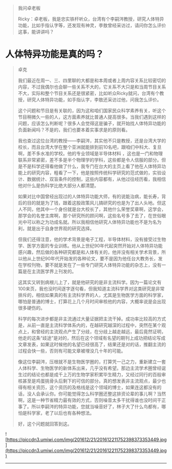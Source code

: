 > 我问卓老板
> 
> Ricky：卓老板，我是忠实铁杆听众，台湾有个李嗣涔教授，研究人体特异功能，比如手指认字等，还发现有神灵，李敖曾经采访过，请问你怎么评价这事，能讲讲吗？

# 人体特异功能是真的吗？

> 卓克
> 
> 我们最近在周一、三、四里聊的大都是和本周或者上周内容关系比较密切的内容，不过我偶尔也会聊一些关系不大的，它关系不大只是和当周节目关系不大，实际和整个节目关系还是很紧密，比如听众Ricky就问，台湾有个教授，研究人体特异功能，如手指认字，李敖还采访过他，问我怎么评价。
> 
> 这个问题和节目是有关联的，因为这和咱们国家民众科学素养有关，听这个节目稍微久一些的人，这方面素养就比普通人提高很多。当我们遇到这样的问题，应该怎么判断呢？很多人会觉得这是骗子，就开始找人体特异功能的负面新闻吗？不是的，我们也要本着实事求是的原则看。
> 
> 我也查过这位台湾的教授——李嗣涔，其实他不只是教授，还是台湾大学的校长，而且台湾大学在整个亚洲就能排到前10名吧，跟咱们中科大、复旦啊，差不多水准的学校。他的专业领域是半导体材料 ，这也是一门和物理联系非常紧密，差不多是半个物理学的学科，这些都是令人信服的部分。但是不是科学还得看他做了什么，我专门在台大的主页上看了他在人体特异功能上的研究内容，粗看了一下，他是按照传统科学研究的范式做的，实验设计、数据统计、双盲条件的控制，这些内容都有，从他过往经历看，我相信他对什么是伪科学比绝大部分人都清楚。
> 
> 如果对比中国曾经出现过的人体特异功能大师，有的说能治病，能长寿，背后的目的就是为了钱，跟着这股政策风儿搞研究的也是为了出人头地。但这人不同，他其中一个身份就是台大校长了，其他什么荣誉奖章啊，这学会，那学会的名誉主席啊，那个研究所的顾问啊，这些名号多了去了，在世俗眼光中可以称之为功成名就。所以我相信他研究人体特异功能也不是为名为利，就是出于自身世界观的研究选择。
> 
> 但我们还得注意，他的学术背景是电子工程，半导体材料，没有接受过生物学、医学方面的专业训练。他从上世纪90年代起突然开始对人体特异功能感兴趣，然后做的各种研究都是和人体有关的，他并没有相关学术背景，所以他从上世纪90年代开始发的各种论文，要不是因为他任台大教务长，发在学校刊物，要不就是发在了一些专门研究人体特异功能的杂志上，没有一篇是在主流医学界上刊发的。
> 
> 这其实又转到病根儿上了，就是他研究的是非主流科学。因为一篇论文有100来页，我也没时间逐字逐句看，但我知道主流科学界对这类研究是非常排斥的，相信如果真的有主流科学界的人，尤其是生物医学方面的科学家，哪怕是普通的博士，打算花上几个月时间审核他的内容，大概率说是会出现很多硬伤的。
> 
> 科学的每次进步都是非主流通过大量证据把主流干掉。成功率比较高的方式是，从前一直是主流科学体系内的，在越研究越深的过程中，突然在某个观点上，和曾经的主流观点产生了分歧，在分歧上越走越远，最后竟然证明，他走的这条“歧途”是对的，然后在这个领域有名望的期刊上成功把结论写成文章发表，如果这时候他的名望已经很高了，结果还是对的话，推翻主流的过程会快一些，否则有可能文章被埋没几十年的可能。
> 
> 像这位李嗣涔，压根就不是生物医学圈的，打算凭一己之力，重新建立一套人体科学、生物医学的新体系出来，几乎没有希望。那边主流学术圈曾经诞生过的结论也都是成千上万的生物学家积累毕生精力，又经过同行的百般审核甚至是鸡蛋挑骨头后剩下的可信的部分。真的想发表非主流观点，最少也得有相关资历，这个资历的及格线是这个领域的博士，如果连这都没有的话，没人会承认你。你可能觉得怎么科学圈还整这排资论辈的事儿啊？当然啊，这是一种节省精力最有效的方式，否则噪音太多干扰得谁也没时间干正事了。所以李嗣涔的特异功能，您就当噪音好了，林子大了什么鸟都有，哪怕是科学家，老了以后也有各种想法。
> 
> 好，这个问题就回答到这。

![https://piccdn3.umiwi.com/img/201612/21/201612211752398373353449.jpg](https://piccdn3.umiwi.com/img/201612/21/201612211752398373353449.jpg)

---
